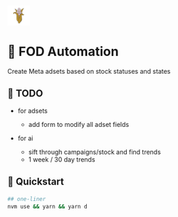 <img src="./public/fod.png" width="50" />

# 🌽 FOD Automation

Create Meta adsets based on stock statuses and states

## 🚧 TODO

- for adsets

  - add form to modify all adset fields

- for ai

  - sift through campaigns/stock and find trends
  - 1 week / 30 day trends

## 🏁 Quickstart

```bash
## one-liner
nvm use && yarn && yarn d
```
